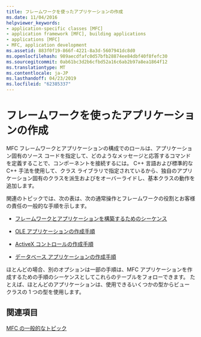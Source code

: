 ```yaml
---
title: フレームワークを使ったアプリケーションの作成
ms.date: 11/04/2016
helpviewer_keywords:
- application-specific classes [MFC]
- application framework [MFC], building applications
- applications [MFC]
- MFC, application development
ms.assetid: 883f0f19-866f-4221-8a3d-5607941dc8d0
ms.openlocfilehash: 989aecdfafc0d57bfb28874ee84dbf40f8fefc30
ms.sourcegitcommit: 0ab61bc3d2b6cfbd52a16c6ab2b97a8ea1864f12
ms.translationtype: MT
ms.contentlocale: ja-JP
ms.lasthandoff: 04/23/2019
ms.locfileid: "62385337"
---
```

# <a name="building-on-the-framework"></a>フレームワークを使ったアプリケーションの作成

MFC フレームワークとアプリケーションの構成でのロールは、アプリケーション固有のソース コードを指定して、どのようなメッセージと応答するコマンドを定義することで、コンポーネントを接続するには。 C++ 言語および標準的な C++ 手法を使用して、クラス ライブラリで指定されているから、独自のアプリケーション固有のクラスを派生およびをオーバーライドし、基本クラスの動作を追加します。

関連のトピックでは、次の表は、次の通常操作とフレームワークの役割とお客様の責任の一般的な手順を示します。

- [フレームワークとアプリケーションを構築するためのシーケンス](../mfc/sequence-of-operations-for-building-mfc-applications.md)

- [OLE アプリケーションの作成手順](../mfc/sequence-of-operations-for-creating-ole-applications.md)

- [ActiveX コントロールの作成手順](../mfc/sequence-of-operations-for-creating-activex-controls.md)

- [データベース アプリケーションの作成手順](../mfc/sequence-of-operations-for-creating-database-applications.md)

ほとんどの場合、別のオプションは一部の手順は、MFC アプリケーションを作成するための手順のシーケンスとしてこれらのテーブルをフォローできます。 たとえば、ほとんどのアプリケーションは、使用できるいくつかの型からビュー クラスの 1 つの型を使用します。

## <a name="see-also"></a>関連項目

[MFC の一般的なトピック](../mfc/general-mfc-topics.md)
